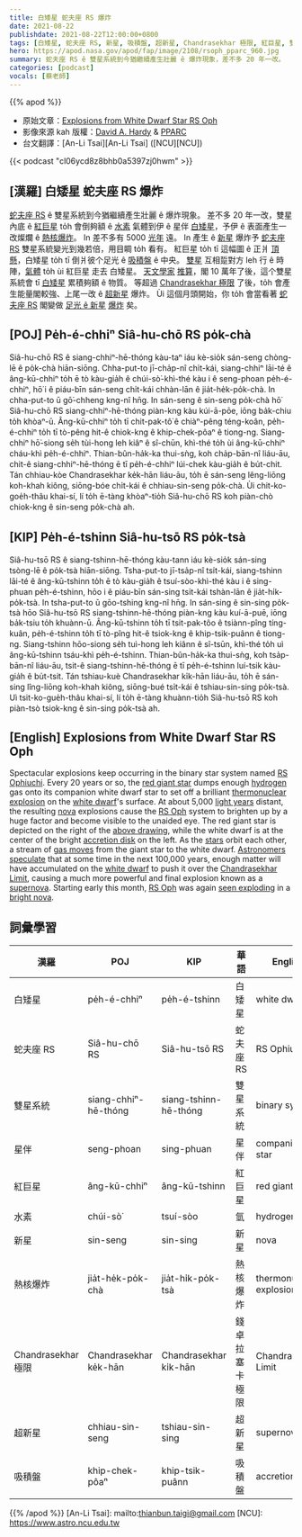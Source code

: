 ```yaml
---
title: 白矮星 蛇夫座 RS 爆炸
date: 2021-08-22
publishdate: 2021-08-22T12:00:00+0800
tags: [白矮星, 蛇夫座 RS, 新星, 吸積盤, 超新星, Chandrasekhar 極限, 紅巨星, 雙星系統]
hero: https://apod.nasa.gov/apod/fap/image/2108/rsoph_pparc_960.jpg
summary: 蛇夫座 RS ê 雙星系統到今猶繼續產生壯麗 ê 爆炸現象，差不多 20 年一改。
categories: [podcast]
vocals: [蔡老師]
---
```


{{% apod %}}

- 原始文章：[Explosions from White Dwarf Star RS Oph](https://apod.nasa.gov/apod/ap210822.html)
- 影像來源 kah 版權：[David A. Hardy](https://www.astroart.org/hardy-profile) & [PPARC](https://en.wikipedia.org/wiki/Particle_Physics_and_Astronomy_Research_Council)
- 台文翻譯：[An-Li Tsai][An-Li Tsai] ([NCU][NCU])

{{< podcast "cl06ycd8z8bhb0a5397zj0hwm" >}}

## [漢羅] 白矮星 蛇夫座 RS 爆炸
[蛇夫座 RS][RS Ophiuchi] ê 雙星系統到今猶繼續產生壯麗 ê 爆炸現象。
差不多 20 年一改，雙星內底 ê [紅巨星][red giant star] to̍h 會倒夠額 ê [水素][hydrogen] 氣體到伊 ê 星伴 [白矮星][white dwarf 1]，予伊 ê 表面產生一改燦爛 ê [熱核爆炸][thermonuclear explosion]。
In 差不多有 5000 [光年][light years] 遠。
In 產生 ê [新星][nova] 爆炸予 [蛇夫座 RS][RS Oph 1] 雙星系統變光到幾若倍，用目睭 to̍h 看有。
紅巨星 to̍h tī 這幅圖 ê 正爿 [頂懸][above drawing]，白矮星 to̍h tī 倒爿彼个足光 ê [吸積盤][accretion disk] ê 中央。
[雙星][stars] 互相踅對方 leh 行 ê 時陣，[氣體][gas moves] to̍h ùi 紅巨星 走去 白矮星。
[天文學家][Astronomers] [推算][speculate]，閣 10 萬年了後，這个雙星系統會 tī [白矮星][white dwarf 2] 累積夠額 ê 物質。
等超過 [Chandrasekhar 極限][Chandrasekhar Limit] 了後，to̍h 會產生能量閣較強、上尾一改 ê [超新星][supernova] 爆炸。
Ùi 這個月頭開始，你 to̍h 會當看著 [蛇夫座 RS][RS Oph 2] 閣變做 [足光 ê 新星][bright nova t] [爆炸][seen exploding] 矣。

## [POJ] Pe̍h-é-chhiⁿ Siâ-hu-chō RS po̍k-chà
Siâ-hu-chō RS ê siang-chhiⁿ-hē-thóng kàu-taⁿ iáu kè-sio̍k sán-seng chòng-lē ê po̍k-chà hiān-siōng.
Chha-put-to jī-cha̍p-nî chi̍t-kái, siang-chhiⁿ lāi-té ê âng-kū-chhiⁿ to̍h ē tò kàu-gia̍h ê chúi-sò͘-khì-thé kàu i ê seng-phoan pe̍h-é-chhiⁿ, hō͘ i ê piáu-bīn sán-seng chi̍t-kái chhàn-lān ê jia̍t-he̍k-po̍k-chà.
In chha-put-to ū gō͘-chheng kng-nî hn̄g.
In sán-seng ê sin-seng po̍k-chà hō͘ Siâ-hu-chō RS siang-chhiⁿ-hē-thóng piàn-kng kàu kúi-ā-pōe, iōng ba̍k-chiu to̍h khòaⁿ-ū.
Âng-kū-chhiⁿ to̍h tī chit-pak-tô͘ ê chiàⁿ-pêng téng-koân, pe̍h-é-chhiⁿ to̍h tī tò-pêng hit-ê chiok-kng ê khip-chek-pôaⁿ ê tiong-ng.
Siang-chhiⁿ hō͘-siong se̍h tùi-hong leh kiâⁿ ê sî-chūn, khì-thé to̍h ùi âng-kū-chhiⁿ cháu-khì pe̍h-é-chhiⁿ.
Thian-bûn-ha̍k-ka thui-sǹg, koh cha̍p-bān-nî liáu-āu, chit-ê siang-chhiⁿ-hē-thóng ē tī pe̍h-é-chhiⁿ lúi-chek kàu-gia̍h ê bu̍t-chit.
Tán chhiau-kòe Chandrasekhar ke̍k-hān liáu-āu, to̍h ē sán-seng lêng-liōng koh-khah kiông, siōng-bóe chi̍t-kái ê chhiau-sin-seng po̍k-chà.
Ùi chit-ko-goe̍h-thâu khai-sí, lí to̍h ē-tàng khòaⁿ-tio̍h Siâ-hu-chō RS koh piàn-chò chiok-kng ê sin-seng po̍k-chà ah.

## [KIP] Pe̍h-é-tshinn Siâ-hu-tsō RS po̍k-tsà
Siâ-hu-tsō RS ê siang-tshinn-hē-thóng kàu-tann iáu kè-sio̍k sán-sing tsòng-lē ê po̍k-tsà hiān-siōng.
Tsha-put-to jī-tsa̍p-nî tsi̍t-kái, siang-tshinn lāi-té ê âng-kū-tshinn to̍h ē tò kàu-gia̍h ê tsuí-sòo-khì-thé kàu i ê sing-phuan pe̍h-é-tshinn, hōo i ê piáu-bīn sán-sing tsi̍t-kái tshàn-lān ê jia̍t-hi̍k-po̍k-tsà.
In tsha-put-to ū gōo-tshing kng-nî hn̄g.
In sán-sing ê sin-sing po̍k-tsà hōo Siâ-hu-tsō RS siang-tshinn-hē-thóng piàn-kng kàu kuí-ā-puē, iōng ba̍k-tsiu to̍h khuànn-ū.
Âng-kū-tshinn to̍h tī tsit-pak-tôo ê tsiànn-pîng tíng-kuân, pe̍h-é-tshinn to̍h tī tò-pîng hit-ê tsiok-kng ê khip-tsik-puânn ê tiong-ng.
Siang-tshinn hōo-siong se̍h tuì-hong leh kiânn ê sî-tsūn, khì-thé to̍h uì âng-kū-tshinn tsáu-khì pe̍h-é-tshinn.
Thian-bûn-ha̍k-ka thui-sǹg, koh tsa̍p-bān-nî liáu-āu, tsit-ê siang-tshinn-hē-thóng ē tī pe̍h-é-tshinn luí-tsik kàu-gia̍h ê bu̍t-tsit.
Tán tshiau-kuè Chandrasekhar ki̍k-hān liáu-āu, to̍h ē sán-sing lîng-liōng koh-khah kiông, siōng-bué tsi̍t-kái ê tshiau-sin-sing po̍k-tsà.
Uì tsit-ko-gue̍h-thâu khai-sí, lí to̍h ē-tàng khuànn-tio̍h Siâ-hu-tsō RS koh piàn-tsò tsiok-kng ê sin-sing po̍k-tsà ah.

## [English] Explosions from White Dwarf Star RS Oph
Spectacular explosions keep occurring in the binary star system named [RS Ophiuchi][RS Ophiuchi].
Every 20 years or so, the [red giant star][red giant star] dumps enough [hydrogen][hydrogen] gas onto its companion white dwarf star to set off a brilliant [thermonuclear explosion][thermonuclear explosion] on the [white dwarf][white dwarf 1]'s surface.
At about 5,000 [light years][light years] distant, the resulting [nova][nova] explosions cause the [RS Oph][RS Oph 1] system to brighten up by a huge factor and become visible to the unaided eye.
The red giant star is depicted on the right of the [above drawing][above drawing], while the white dwarf is at the center of the bright [accretion disk][accretion disk] on the left.
As the [stars][stars] orbit each other, a stream of [gas moves][gas moves] from the giant star to the white dwarf.
[Astronomers][Astronomers] [speculate][speculate] that at some time in the next 100,000 years, enough matter will have accumulated on the [white dwarf][white dwarf 2] to push it over the [Chandrasekhar Limit][Chandrasekhar Limit], causing a much more powerful and final explosion known as a [supernova][supernova].
Starting early this month, [RS Oph][RS Oph 2] was again [seen exploding][seen exploding] in a [bright nova][bright nova e].

## 詞彙學習

|漢羅|POJ|KIP|華語|English|
|-|-|-|-|-|
|白矮星|pe̍h-é-chhiⁿ|pe̍h-é-tshinn|白矮星|white dwarf|
|蛇夫座 RS|Siâ-hu-chō RS|Siâ-hu-tsō RS|蛇夫座 RS|RS Ophiuchi|
|雙星系統|siang-chhiⁿ-hē-thóng|siang-tshinn-hē-thóng|雙星系統|binary system|
|星伴|seng-phoan|sing-phuan|星伴|companion star|
|紅巨星|âng-kū-chhiⁿ|âng-kū-tshinn|紅巨星|red giant star|
|水素|chúi-sò͘|tsuí-sòo|氫|hydrogen|
|新星|sin-seng|sin-sing|新星|nova|
|熱核爆炸|jia̍t-he̍k-po̍k-chà|jia̍t-hi̍k-po̍k-tsà|熱核爆炸|thermonuclear explosion|
|Chandrasekhar 極限|Chandrasekhar ke̍k-hān|Chandrasekhar ki̍k-hān|錢卓拉塞卡極限|Chandrasekhar Limit|
|超新星|chhiau-sin-seng|tshiau-sin-sing|超新星|supernova|
|吸積盤|khip-chek-pôaⁿ|khip-tsik-puânn|吸積盤|accretion disk|

{{% /apod %}}
[An-Li Tsai]: mailto:thianbun.taigi@gmail.com
[NCU]: https://www.astro.ncu.edu.tw

[RS Ophiuchi]:https://en.wikipedia.org/wiki/RS_Oph
[red giant star]:https://en.wikipedia.org/wiki/Red_giant
[hydrogen]:https://periodic.lanl.gov/1.shtml
[thermonuclear explosion]:https://youtu.be/c6W2suGacjQ
[white dwarf 1]:https://apod.nasa.gov/apod/ap100221.html
[light years]:https://chandra.harvard.edu/photo/cosmic_distance.html
[nova]:https://en.wikipedia.org/wiki/Nova
[RS Oph 1]:https://ui.adsabs.harvard.edu/abs/2001ApJ...558..323H/abstract
[above drawing]:http://www.jb.man.ac.uk/news/rsoph-radio/
[accretion disk]:https://apod.nasa.gov/apod/ap200831.html
[stars]:https://science.nasa.gov/astrophysics/focus-areas/how-do-stars-form-and-evolve
[gas moves]:http://news.bbc.co.uk/2/hi/science/nature/5204676.stm
[Astronomers]:https://aas.org/careers/career-profiles
[speculate]:https://render.fineartamerica.com/images/rendered/default/greeting-card/images/artworkimages/medium/1/auburn-handsome-cat-thinking-about-life-natalia-o.jpg
[white dwarf 2]:https://apod.nasa.gov/apod/ap000910.html
[Chandrasekhar Limit]:https://en.wikipedia.org/wiki/Chandrasekhar_limit
[supernova]:https://en.wikipedia.org/wiki/Supernova#Type_Ia
[RS Oph 2]:https://www.aavso.org/vsots_rsoph
[seen exploding]:https://skyandtelescope.org/astronomy-news/recurrent-nova-rs-ophiuchi-just-blew-its-top/
[bright nova e]:https://apod.nasa.gov/apod/ap210816.html
[bright nova t]:https://apod.tw/daily/20210816/
